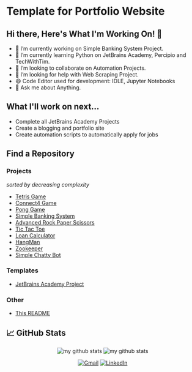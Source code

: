 # Template for Portfolio Website

## Hi there, Here's What I'm Working On! 👋

- 🔭 I’m currently working on Simple Banking System Project.
- 🌱 I’m currently learning Python on JetBrains Academy, Percipio and TechWithTim. 
- 👯 I’m looking to collaborate on Automation Projects.
- 🤔 I’m looking for help with Web Scraping Project.
- 😄 Code Editor used for development: IDLE, Jupyter Notebooks
- 💬 Ask me about Anything.
 
## What I'll work on next...
- Complete all JetBrains Academy Projects
- Create a blogging and portfolio site
- Create automation scripts to automatically apply for jobs

## Find a Repository
### Projects 
*sorted by decreasing complexity*
- [Tetris Game](https://github.com/someshnarwade/tetris-game)
- [Connect4 Game](https://github.com/someshnarwade/connect-four-game)
- [Pong Game](https://github.com/someshnarwade/pongGame)
- [Simple Banking System](https://github.com/someshnarwade/simple-banking-system)
- [Advanced Rock Paper Scissors](https://github.com/someshnarwade/advanced-rock-paper-scissors)
- [Tic Tac Toe](https://github.com/someshnarwade/tictactoe)
- [Loan Calculator](https://github.com/someshnarwade/credit-calculator)
- [HangMan](https://github.com/someshnarwade/hangman)
- [Zookeeper](https://github.com/someshnarwade/Zookeeper)
- [Simple Chatty Bot](https://github.com/someshnarwade/simplechattybot)

### Templates
- [JetBrains Academy Project](https://github.com/someshnarwade/jetbrains-template)

### Other
- [This README](https://github.com/someshnarwade/someshnarwade)


## &#x1f4c8; GitHub Stats

<p align="center">
<img src="https://github-readme-stats.vercel.app/api?username=someshnarwade&show_icons=true&hide_border=true" alt="my github stats"/>
<img src="https://github-readme-stats.vercel.app/api/top-langs/?username=someshnarwade&show_icons=true&hide_border=true&layout=compact" alt="my github stats"/>
</p>


<p align="center">
  <a href="mailto:someshnarwade@gmail.com"><img src="https://img.shields.io/badge/Gmail--_.svg?style=social&logo=gmail" alt="Gmail"></a>
  <a href="https://www.linkedin.com/in/someshnarwade/"><img src="https://img.shields.io/badge/LinkedIn--_.svg?style=social&logo=linkedin" alt="LinkedIn"></a>
</p>



